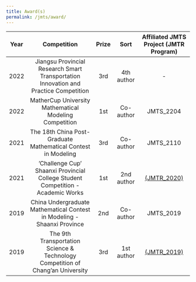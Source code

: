 ```yaml
---
title: Award(s)
permalink: /jmts/award/
---
```


<style>
.intro{
font-family:times;
font-size:21px;
}
</style>

| Year | Competition | Prize | Sort | Affiliated JMTS Project (JMTR Program) |
|:-------------:|:-------------:|:-------------:|:-------------:|:-----:|
| 2022 | Jiangsu Provincial Research Smart Transportation Innovation and Practice Competition | 3rd | 4th author | - |
| 2022 | MatherCup University Mathematical Modeling Competition | 1st | Co-author | JMTS_2204 |
| 2021 | The 18th China Post-Graduate Mathematical Contest in Modeling | 3rd | Co-author | JMTS_2110 |
| 2021 | ’Challenge Cup’ Shaanxi Provincial College Student Competition - Academic Works | 1st | 2nd author | <a href="https://yunqing-jia.github.io/Jerland/jmtr/researchtopic/#JMTR_2020">(JMTR_2020)</a> |
| 2019 | China Undergraduate Mathematical Contest in Modeling - Shaanxi Province | 2nd | Co-author | JMTS_2019 |
| 2019 | The 9th Transportation Science & Technology Competition of Chang’an University | 3rd | 1st author | <a href="https://yunqing-jia.github.io/Jerland/jmtr/researchtopic/#JMTR_2019">(JMTR_2019)</a> |






